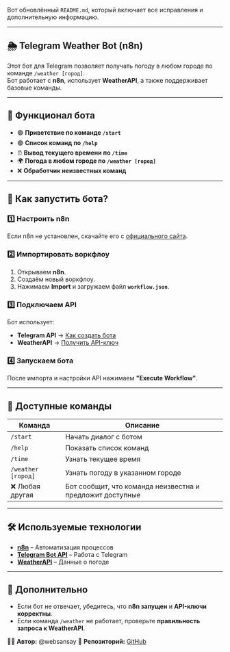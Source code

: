 Вот обновлённый `README.md`, который включает все исправления и дополнительную информацию.

---

## 🌦 Telegram Weather Bot (n8n)

Этот бот для Telegram позволяет получать погоду в любом городе по команде `/weather [город]`.  
Бот работает с **n8n**, использует **WeatherAPI**, а также поддерживает базовые команды.

---

## 📌 **Функционал бота**
- 🟢 **Приветствие по команде `/start`**  
- 🟢 **Список команд по `/help`**  
- ⏰ **Вывод текущего времени по `/time`**  
- 🌍 **Погода в любом городе по `/weather [город]`**  
- ❌ **Обработчик неизвестных команд**  

---

## 🚀 **Как запустить бота?**
### 1️⃣ **Настроить n8n**
Если n8n не установлен, скачайте его с [официального сайта](https://n8n.io).

### 2️⃣ **Импортировать воркфлоу**
1. Открываем **n8n**.
2. Создаём новый воркфлоу.
3. Нажимаем **Import** и загружаем файл **`workflow.json`**.

### 3️⃣ **Подключаем API**
Бот использует:
- **Telegram API** → [Как создать бота](https://core.telegram.org/bots#3-how-do-i-create-a-bot)
- **WeatherAPI** → [Получить API-ключ](https://www.weatherapi.com/)

### 4️⃣ **Запускаем бота**
После импорта и настройки API нажимаем **"Execute Workflow"**.

---

## 📌 **Доступные команды**
| Команда             | Описание |
|---------------------|----------|
| `/start`           | Начать диалог с ботом |
| `/help`            | Показать список команд |
| `/time`            | Узнать текущее время |
| `/weather [город]` | Узнать погоду в указанном городе |
| ❌ Любая другая    | Бот сообщит, что команда неизвестна и предложит доступные |

---

## 🛠 **Используемые технологии**
- **[n8n](https://n8n.io)** – Автоматизация процессов
- **[Telegram Bot API](https://core.telegram.org/bots/api)** – Работа с Telegram
- **[WeatherAPI](https://www.weatherapi.com/)** – Данные о погоде

---

## 📎 **Дополнительно**
- Если бот не отвечает, убедитесь, что **n8n запущен** и **API-ключи корректны**.
- Если команда `/weather` не работает, проверьте **правильность запроса к WeatherAPI**.

👨‍💻 **Автор:** @websansay
🔗 **Репозиторий:** [GitHub](https://github.com/kalininlive/test-bot-zadanie)
